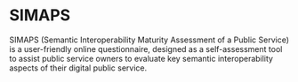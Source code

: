 # SIMAPS
SIMAPS (Semantic Interoperability Maturity Assessment of a Public Service) is a user-friendly online questionnaire, designed as a self-assessment tool to assist public service owners to evaluate key semantic interoperability aspects of their digital public service.
